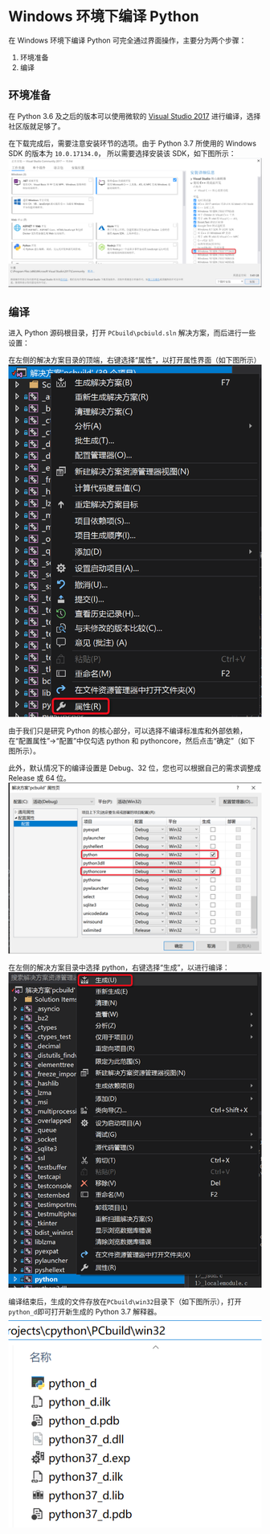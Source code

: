 # Windows 环境下编译 Python

在 Windows 环境下编译 Python 可完全通过界面操作，主要分为两个步骤：

1. 环境准备
2. 编译

## 环境准备

在 Python 3.6 及之后的版本可以使用微软的
[Visual Studio 2017](https://visualstudio.microsoft.com/zh-hans/vs/) 进行编译，选择社区版就足够了。

在下载完成后，需要注意安装环节的选项。由于 Python 3.7 所使用的 Windows SDK 的版本为 `10.0.17134.0`，
所以需要选择安装该 SDK，如下图所示：
![](vs2017-installation.png)

## 编译

进入 Python 源码根目录，打开 `PCbuild\pcbiuld.sln` 解决方案，而后进行一些设置：

在左侧的解决方案目录的顶端，右键选择“属性”，以打开属性界面（如下图所示）
![](vs2017-properties.png)

由于我们只是研究 Python 的核心部分，可以选择不编译标准库和外部依赖，在“配置属性”->“配置”中仅勾选
python 和 pythoncore，然后点击“确定”（如下图所示）。

此外，默认情况下的编译设置是 Debug、32 位，您也可以根据自己的需求调整成 Release 或 64 位。
![](vs2017-configure.png)

在左侧的解决方案目录中选择 python，右键选择“生成”，以进行编译：
![](vs2017-build.png)

编译结束后，生成的文件存放在`PCbuild\win32`目录下（如下图所示），打开`python_d`即可打开新生成的 Python 3.7 解释器。
![](build-files.png)
